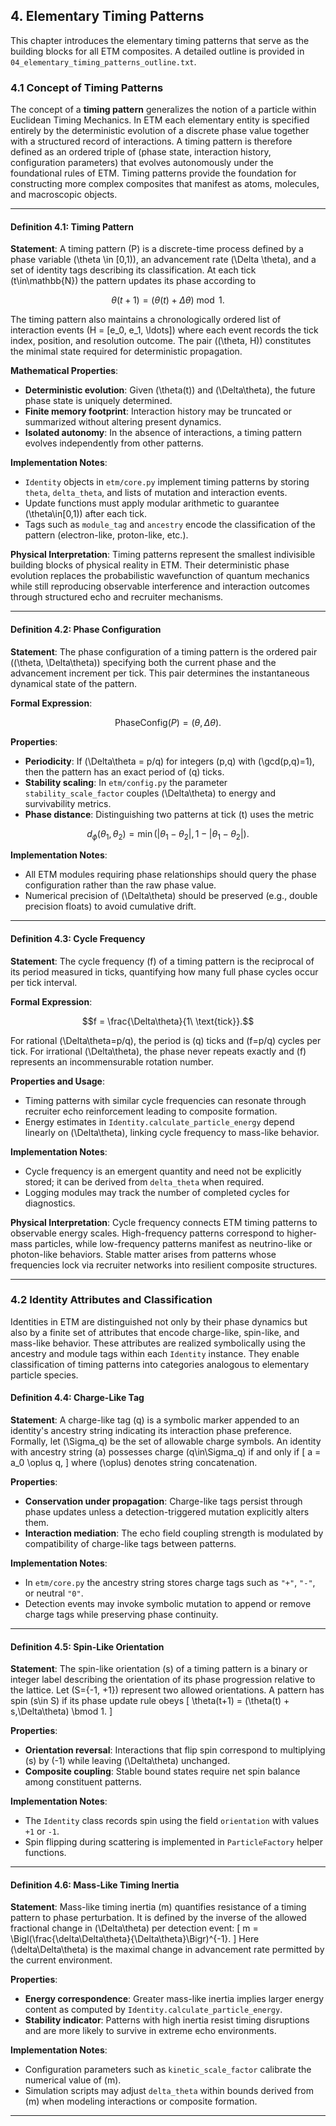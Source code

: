 ## 4. Elementary Timing Patterns

This chapter introduces the elementary timing patterns that serve as the building blocks for all ETM composites. A detailed outline is provided in `04_elementary_timing_patterns_outline.txt`.

### 4.1 Concept of Timing Patterns

The concept of a **timing pattern** generalizes the notion of a particle within Euclidean Timing Mechanics. In ETM each elementary entity is specified entirely by the deterministic evolution of a discrete phase value together with a structured record of interactions. A timing pattern is therefore defined as an ordered triple of (phase state, interaction history, configuration parameters) that evolves autonomously under the foundational rules of ETM. Timing patterns provide the foundation for constructing more complex composites that manifest as atoms, molecules, and macroscopic objects.

---

#### Definition 4.1: Timing Pattern

**Statement**: A timing pattern \(P\) is a discrete-time process defined by a phase variable \(\theta \in [0,1)\), an advancement rate \(\Delta \theta\), and a set of identity tags describing its classification. At each tick \(t\in\mathbb{N}\) the pattern updates its phase according to

```math
\theta(t+1) = (\theta(t) + \Delta \theta) \bmod 1.
```

The timing pattern also maintains a chronologically ordered list of interaction events \(H = [e_0, e_1, \ldots]\) where each event records the tick index, position, and resolution outcome. The pair \((\theta, H)\) constitutes the minimal state required for deterministic propagation.

**Mathematical Properties**:
- **Deterministic evolution**: Given \(\theta(t)\) and \(\Delta\theta\), the future phase state is uniquely determined.
- **Finite memory footprint**: Interaction history may be truncated or summarized without altering present dynamics.
- **Isolated autonomy**: In the absence of interactions, a timing pattern evolves independently from other patterns.

**Implementation Notes**:
- `Identity` objects in `etm/core.py` implement timing patterns by storing `theta`, `delta_theta`, and lists of mutation and interaction events.
- Update functions must apply modular arithmetic to guarantee \(\theta\in[0,1)\) after each tick.
- Tags such as `module_tag` and `ancestry` encode the classification of the pattern (electron-like, proton-like, etc.).

**Physical Interpretation**: Timing patterns represent the smallest indivisible building blocks of physical reality in ETM. Their deterministic phase evolution replaces the probabilistic wavefunction of quantum mechanics while still reproducing observable interference and interaction outcomes through structured echo and recruiter mechanisms.

---

#### Definition 4.2: Phase Configuration

**Statement**: The phase configuration of a timing pattern is the ordered pair \((\theta, \Delta\theta)\) specifying both the current phase and the advancement increment per tick. This pair determines the instantaneous dynamical state of the pattern.

**Formal Expression**:
```math
\text{PhaseConfig}(P) = (\theta, \Delta\theta).
```

**Properties**:
- **Periodicity**: If \(\Delta\theta = p/q\) for integers \(p,q\) with \(\gcd(p,q)=1\), then the pattern has an exact period of \(q\) ticks.
- **Stability scaling**: In `etm/config.py` the parameter `stability_scale_factor` couples \(\Delta\theta\) to energy and survivability metrics.
- **Phase distance**: Distinguishing two patterns at tick \(t\) uses the metric
```math
d_{\phi}(\theta_1,\theta_2)=\min(|\theta_1-\theta_2|,1-|\theta_1-\theta_2|).
```

**Implementation Notes**:
- All ETM modules requiring phase relationships should query the phase configuration rather than the raw phase value.
- Numerical precision of \(\Delta\theta\) should be preserved (e.g., double precision floats) to avoid cumulative drift.

---

#### Definition 4.3: Cycle Frequency

**Statement**: The cycle frequency \(f\) of a timing pattern is the reciprocal of its period measured in ticks, quantifying how many full phase cycles occur per tick interval.

**Formal Expression**:
```math
f = \frac{\Delta\theta}{1\ \text{tick}}.
```
For rational \(\Delta\theta=p/q\), the period is \(q\) ticks and \(f=p/q\) cycles per tick. For irrational \(\Delta\theta\), the phase never repeats exactly and \(f\) represents an incommensurable rotation number.

**Properties and Usage**:
- Timing patterns with similar cycle frequencies can resonate through recruiter echo reinforcement leading to composite formation.
- Energy estimates in `Identity.calculate_particle_energy` depend linearly on \(\Delta\theta\), linking cycle frequency to mass-like behavior.

**Implementation Notes**:
- Cycle frequency is an emergent quantity and need not be explicitly stored; it can be derived from `delta_theta` when required.
- Logging modules may track the number of completed cycles for diagnostics.

**Physical Interpretation**: Cycle frequency connects ETM timing patterns to observable energy scales. High-frequency patterns correspond to higher-mass particles, while low-frequency patterns manifest as neutrino-like or photon-like behaviors. Stable matter arises from patterns whose frequencies lock via recruiter networks into resilient composite structures.

---

### 4.2 Identity Attributes and Classification

Identities in ETM are distinguished not only by their phase dynamics but also by a finite set of attributes that encode charge-like, spin-like, and mass-like behavior. These attributes are realized symbolically using the ancestry and module tags within each `Identity` instance. They enable classification of timing patterns into categories analogous to elementary particle species.

#### Definition 4.4: Charge-Like Tag

**Statement**: A charge-like tag \(q\) is a symbolic marker appended to an identity's ancestry string indicating its interaction phase preference. Formally, let \(\Sigma_q\) be the set of allowable charge symbols. An identity with ancestry string \(a\) possesses charge \(q\in\Sigma_q\) if and only if
\[
  a = a_0 \oplus q,
\]
where \(\oplus\) denotes string concatenation.

**Properties**:
- **Conservation under propagation**: Charge-like tags persist through phase updates unless a detection-triggered mutation explicitly alters them.
- **Interaction mediation**: The echo field coupling strength is modulated by compatibility of charge-like tags between patterns.

**Implementation Notes**:
- In `etm/core.py` the ancestry string stores charge tags such as `"+"`, `"-"`, or neutral `"0"`.
- Detection events may invoke symbolic mutation to append or remove charge tags while preserving phase continuity.

---

#### Definition 4.5: Spin-Like Orientation

**Statement**: The spin-like orientation \(s\) of a timing pattern is a binary or integer label describing the orientation of its phase progression relative to the lattice. Let \(S=\{-1, +1\}\) represent two allowed orientations. A pattern has spin \(s\in S\) if its phase update rule obeys
\[
  \theta(t+1) = (\theta(t) + s\,\Delta\theta) \bmod 1.
\]

**Properties**:
- **Orientation reversal**: Interactions that flip spin correspond to multiplying \(s\) by \(-1\) while leaving \(\Delta\theta\) unchanged.
- **Composite coupling**: Stable bound states require net spin balance among constituent patterns.

**Implementation Notes**:
- The `Identity` class records spin using the field `orientation` with values `+1` or `-1`.
- Spin flipping during scattering is implemented in `ParticleFactory` helper functions.

---

#### Definition 4.6: Mass-Like Timing Inertia

**Statement**: Mass-like timing inertia \(m\) quantifies resistance of a timing pattern to phase perturbation. It is defined by the inverse of the allowed fractional change in \(\Delta\theta\) per detection event:
\[
  m = \Bigl(\frac{\delta\Delta\theta}{\Delta\theta}\Bigr)^{-1}.
\]
Here \(\delta\Delta\theta\) is the maximal change in advancement rate permitted by the current environment.

**Properties**:
- **Energy correspondence**: Greater mass-like inertia implies larger energy content as computed by `Identity.calculate_particle_energy`.
- **Stability indicator**: Patterns with high inertia resist timing disruptions and are more likely to survive in extreme echo environments.

**Implementation Notes**:
- Configuration parameters such as `kinetic_scale_factor` calibrate the numerical value of \(m\).
- Simulation scripts may adjust `delta_theta` within bounds derived from \(m\) when modeling interactions or composite formation.

---
